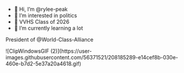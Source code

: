 - 👋 Hi, I’m @rylee-peak
- 👀 I’m interested in politics
- 🦅 VVHS Class of 2026
- 🌱 I’m currently learning a lot

President of @World-Class-Alliance



<!---
rylee-peak/rylee-peak is a ✨ special ✨ repository because its `README.md` (this file) appears on your GitHub profile.
You can click the Preview link to take a look at your changes.
--->![ClipWindowsGIF (2)](https://user-images.githubusercontent.com/56371521/208185289-e14cef8b-030e-460e-b7d2-5e37a20a4618.gif)

